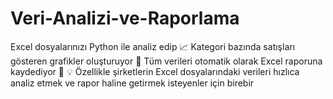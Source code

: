 # Veri-Analizi-ve-Raporlama
Excel dosyalarınızı Python ile analiz edip 📈 Kategori bazında satışları gösteren grafikler oluşturuyor 🎨 Tüm verileri otomatik olarak Excel raporuna kaydediyor 💼 💡 Özellikle şirketlerin Excel dosyalarındaki verileri hızlıca analiz etmek ve rapor haline getirmek isteyenler için birebir
